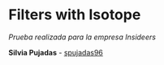 # Filters with Isotope

_Prueba realizada para la empresa Insideers_

**Silvia Pujadas** - [spujadas96](https://github.com/spujadas96)